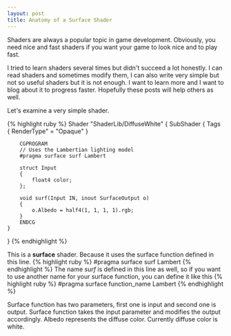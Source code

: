 ```yaml
---
layout: post
title: Anatomy of a Surface Shader
---
```

Shaders are always a popular topic in game development. Obviously, you need nice and fast shaders if you want your game to look nice and to play fast.

I tried to learn shaders several times but didn't succeed a lot honestly. I can read shaders and sometimes modify them, I can also write very simple but not so useful shaders but it is not enough. I want to learn more and I want to blog about it to progress faster. Hopefully these posts will help others as well.

Let's examine a very simple shader.

{% highlight ruby %}
Shader "ShaderLib/DiffuseWhite"
{
    SubShader
    {
        Tags
        {
            RenderType" = "Opaque"
        }
        
        CGPROGRAM
        // Uses the Lambertian lighting model
        #pragma surface surf Lambert
        
        struct Input
        {
            float4 color;
        };
        
        void surf(Input IN, inout SurfaceOutput o)
        {
            o.Albedo = half4(1, 1, 1, 1).rgb;
        }
        ENDCG
    }
}
{% endhighlight %}

This is a **surface** shader. Because it uses the surface function defined in this line.
{% highlight ruby %}
#pragma surface surf Lambert
{% endhighlight %}
The name _surf_ is defined in this line as well, so if you want to use another name for your surface function, you can define it like this
{% highlight ruby %}
#pragma surface function_name Lambert
{% endhighlight %}

Surface function has two parameters, first one is input and second one is output. Surface function takes the input parameter and modifies the output accordingly. Albedo represents the diffuse color. Currently diffuse color is white.
